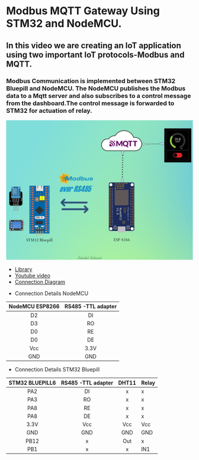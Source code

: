 # Modbus MQTT Gateway Using STM32 and NodeMCU.
## In this video we are creating an IoT application using two important IoT protocols-Modbus and MQTT.
### Modbus Communication is implemented between STM32 Bluepill and NodeMCU. The NodeMCU publishes the Modbus data to a Mqtt server and also subscribes to a control message from the dashboard.The control message is forwarded to STM32 for actuation of relay.

 ![alt text](https://github.com/sarathtv/Modbus-Mqtt-Gateway/blob/master/FrontImage.jpg)
- [Library][link]
- [Youtube video][vid]
- [Connection Diagram][dia]

* Connection Details NodeMCU

|     NodeMCU ESP8266 |     RS485 -TTL adapter |
|:-------------------:|:----------------------:|
|          D2         |           DI           |
|          D3         |           RO           |
|          D0         |           RE           |
|          D0         |           DE           |
|         Vcc         |          3.3V          |
|         GND         |           GND          |


* Connection Details STM32 Bluepill

|    STM32 BLUEPILL6 |    RS485 -TTL adapter | DHT11 | Relay |
|:------------------:|:---------------------:|:-----:|-------|
|         PA2        |           DI          |   x   |   x   |
|         PA3        |           RO          |   x   |   x   |
|         PA8        |           RE          |   x   |   x   |
|         PA8        |           DE          |   x   |   x   |
|        3.3V        |          Vcc          |  Vcc  |  Vcc  |
|         GND        |          GND          |  GND  |  GND  |
|        PB12        |           x           |  Out  |   x   |
|         PB1        |           x           |   x   |  IN1  |

[link]:https://github.com/emelianov/modbus-esp8266
[code]:https://github.com/sarathtv/Modbus_PC_SM_RTUoverTCP/blob/master/Client_PC_Modbus_SM_RTUoverTCP.py
[vid]:https://youtu.be/5n9JKzepvGc
[dia]:https://github.com/sarathtv/Modbus-Mqtt-Gateway/blob/master/schematic.jpg